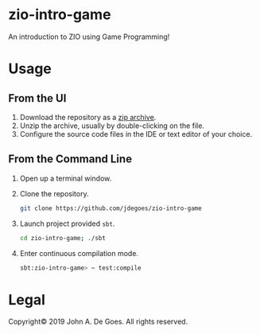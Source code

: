 # zio-intro-game

An introduction to ZIO using Game Programming!

# Usage

## From the UI

1. Download the repository as a [zip archive](https://github.com/jdegoes/zio-intro-game/archive/master.zip).
2. Unzip the archive, usually by double-clicking on the file.
3. Configure the source code files in the IDE or text editor of your choice.

## From the Command Line

1. Open up a terminal window.

2. Clone the repository.

    ```bash
    git clone https://github.com/jdegoes/zio-intro-game
    ```
5. Launch project provided `sbt`.

    ```bash
    cd zio-intro-game; ./sbt
    ```
6. Enter continuous compilation mode.

    ```bash
    sbt:zio-intro-game> ~ test:compile
    ```

# Legal

Copyright&copy; 2019 John A. De Goes. All rights reserved.
